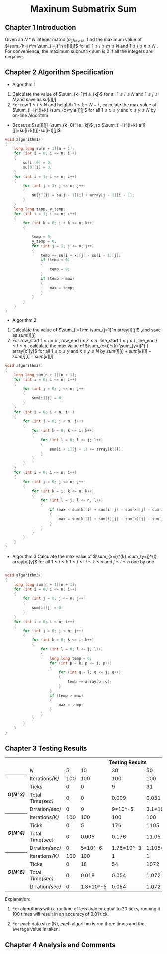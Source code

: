 # <center>Maxinum Submatrix Sum</center>

## Chapter 1 Introduction

Given an $N*N$ integer matrix $(a_{ij})_{N×N}$ , find the maximum value of $\sum_{k=i}^m \sum_{l=j}^n a[i][j]$ for all $1≤i≤m≤N$ and $1≤j≤n≤N$ . For convenience, the maximum submatrix sum is 0 if all the integers are negative.

## Chapter 2 Algorithm Specification

* Algorithm 1

1. Calculate the value of $\sum_{k=1}^i a_{kj}$ for all $1≤i≤N$ and $1≤j≤N$,and save as $su[i][j]$
2. For row $1≤i≤N$ and heighth $1≤k≤N-i$ , calculate the max value of $\sum_{l=i}^{i+k} \sum_{x}^y a[i][j]$ for all $1≤x≤y$  and $x≤y≤N$  by on-line Algorithm

* Because $su[i][j]=\sum_{k=0}^i a_{kj}$ ,so $\sum_{l=i}^{i+k}  a[i][j]=su[i+k][j]-su[i-1][j]$

```c
void algorithm1()
{
    long long su[n + 1][n + 1];
    for (int i = 0; i <= n; i++)
    {
        su[i][0] = 0;
        su[0][i] = 0;
    }
    for (int i = 1; i <= n; i++)
    {
        for (int j = 1; j <= n; j++)
        {
            su[j][i] = su[j - 1][i] + array[j - 1][i - 1];
        }
    }
    long long temp, y_temp;
    for (int i = 1; i <= n; i++)
    {
        for (int k = 0; i + k <= n; k++)
        {

            temp = 0;
            y_temp = 0;
            for (int j = 1; j <= n; j++)
            {
                temp += su[i + k][j] - su[i - 1][j];
                if (temp < 0)
                {
                    temp = 0;
                }
                if (temp > max)
                {
                    max = temp;
                }
            }
        }
    }
}
```

* Algorithm 2

1. Calculate the value of $\sum_{i=1}^m \sum_{j=1}^n array[i][j]$ ,and save as $sum[i][j]$
2. For row_start $1≤i≤k$ , row_end $i≤k≤n$ ,line_start $1≤j≤l$ ,line_end $j≤l≤n$ , calculate the max value of $\sum_{x=i}^{k} \sum_{y=j}^{l} array[x][y]$ for all $1≤x≤y$  and $x≤y≤N$  by $sum[i][j]+sum[k][l]-sum[i][l]-sum[k][j]$

```c
void algorithm2()
{
    long long sum[n + 1][n + 1];
    for (int i = 0; i <= n; i++)
    {
        for (int j = 0; j <= n; j++)
        {
            sum[i][j] = 0;
        }
    }
    for (int i = 0; i < n; i++)
    {
        for (int j = 0; j < n; j++)
        {
            for (int k = 0; k <= i; k++)
            {
                for (int l = 0; l <= j; l++)
                {
                    sum[i + 1][j + 1] += array[k][l];
                }
            }
        }
    }
    for (int i = 0; i <= n; i++)
    {
        for (int j = 0; j <= n; j++)
        {
            for (int k = i; k <= n; k++)
            {
                for (int l = j; l <= n; l++)
                {
                    if (max < sum[k][l] + sum[i][j] - sum[k][j] - sum[i][l])
                    {
                        max = sum[k][l] + sum[i][j] - sum[k][j] - sum[i][l];
                    }
                }
            }
        }
    }
}

```

* Algorithm 3
Calculate the max value of $\sum_{x=i}^{k} \sum_{y=j}^{l} array[x][y]$ for all $1≤i≤k$   $1≤j≤l$ $i≤k≤n$ and $j≤l≤n$ one by one

```c

void algorithm3()
{
    long long sum[n + 1][n + 1];
    for (int i = 0; i <= n; i++)
    {
        for (int j = 0; j <= n; j++)
        {
            sum[i][j] = 0;
        }
    }
    for (int i = 0; i < n; i++)
    {
        for (int j = 0; j < n; j++)
        {
            for (int k = 0; k <= i; k++)
            {
                for (int l = 0; l <= j; l++)
                {
                    long long temp = 0;
                    for (int p = k; p <= i; p++)
                    {
                        for (int q = l; q <= j; q++)
                        {
                            temp += array[p][q];
                        }
                    }
                    if (temp > max)
                    {
                        max = temp;
                    }
                }
            }
        }
    }
}

```

## Chapter 3 Testing Results

<table>
    <tr>
        <th colspan="8">Testing Results </th>
    </tr>
    <tr>
        <td> </td>
        <td> <em>N</em> </td>
        <td> 5 </td>
        <td> 10 </td>
        <td> 30 </td>
        <td> 50 </td>
        <td> 80 </td>
        <td> 100 </td>
    </tr>
    <tr>
        <th rowspan="5"> <em>O(N^3)</em>  </th>
    </tr>
    <tr>
        <td> Iterations<em>(K)</em> </td>
        <td> 100 </td>
        <td> 100 </td>
        <td> 100 </td>
        <td> 100 </td>
        <td> 100 </td>
        <td> 100 </td>
    </tr><tr>
        <td> Ticks </td>
        <td> 0 </td>
        <td> 0 </td>
        <td> 9 </td>
        <td> 31 </td>
        <td> 163 </td>
        <td> 219 </td>
    </tr><tr>
        <td> Total Time<em>(sec)</em> </td>
        <td> 0 </td>
        <td> 0 </td>
        <td> 0.009 </td>
        <td> 0.031 </td>
        <td> 0.163 </td>
        <td> 0.219 </td>
    </tr>
    </tr><tr>
        <td> Drration<em>(sec)</em> </td>
        <td> 0 </td>
        <td> 0 </td>
        <td> 9*10^-5 </td>
        <td> 3.1*10^-4 </td>
        <td> 1.63*10^-3 </td>
        <td> 2.19*10^-3 </td>
    </tr>
     <tr>
    </tr>
    <tr>
        <th rowspan="5"> <em>O(N^4)</em>  </th>
    </tr>
    <tr>
        <td> Iterations<em>(K)</em> </td>
        <td> 100 </td>
        <td> 100 </td>
        <td> 100 </td>
        <td> 100 </td>
        <td> 1 </td>
        <td> 1 </td>
    </tr><tr>
        <td> Ticks </td>
        <td> 0 </td>
        <td> 5 </td>
        <td> 176 </td>
        <td> 1105 </td>
        <td> 61 </td>
        <td> 168 </td>
    </tr><tr>
        <td> Total Time<em>(sec)</em> </td>
        <td> 0 </td>
        <td> 0.005 </td>
        <td> 0.176 </td>
        <td> 11.05 </td>
        <td> 0.061 </td>
        <td> 0.168 </td>
    </tr>
    </tr><tr>
        <td> Drration<em>(sec)</em> </td>
        <td> 0 </td>
        <td> 5*10^-6 </td>
        <td> 1.76*10^-3 </td>
        <td> 1.105*10^-2 </td>
        <td> 0.061 </td>
        <td> 0.168 </td>
    </tr>
    <tr>
        <th rowspan="5"> <em>O(N^6)</em>  </th>
    </tr>
    <tr>
        <td> Iterations<em>(K)</em> </td>
        <td> 100 </td>
        <td> 100 </td>
        <td> 1 </td>
        <td> 1 </td>
        <td> 1 </td>
        <td> 1 </td>
    </tr><tr>
        <td> Ticks </td>
        <td> 0 </td>
        <td> 18 </td>
        <td> 54 </td>
        <td> 1072 </td>
        <td> 17599 </td>
        <td> 71431 </td>
    </tr><tr>
        <td> Total Time<em>(sec)</em> </td>
        <td> 0 </td>
        <td> 0.018 </td>
        <td> 0.054 </td>
        <td> 1.072 </td>
        <td> 17.599 </td>
        <td> 71.431 </td>
    </tr>
    </tr><tr>
        <td> Drration<em>(sec)</em> </td>
        <td> 0 </td>
        <td> 1.8*10^-5 </td>
        <td> 0.054 </td>
        <td> 1.072 </td>
        <td> 17.599 </td>
        <td> 71.431 </td>
    </tr>
</table>

Explanation:

1. For algorithms with a runtime of less than or equal to 20 ticks, running it 100 times will result in an accuracy of 0.01 tick.

2. For each data size (N), each algorithm is run three times and the average value is taken.

## Chapter 4 Analysis and Comments

<div id="main"></div>

<script src="https://cdn.jsdelivr.net/npm/echarts@5.2.1/dist/echarts.min.js"></script>
<script type="text/javascript">
  var chartDom = document.getElementById('main');
  var myChart = echarts.init(chartDom);
  var option;
  option = {
    xAxis: {
      type: 'category',
      data: ['Mon', 'Tue', 'Wed', 'Thu', 'Fri', 'Sat', 'Sun']
    },
    yAxis: {
      type: 'value'
    },
    series: [
      {
        data: [150, 230, 224, 218, 135, 147, 260],
        type: 'line'
      }
    ]
  };
  option && myChart.setOption(option);
</script>
